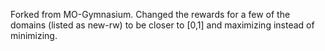Forked from MO-Gymnasium. Changed the rewards for a few of the domains (listed as new-rw) to be closer to [0,1] and maximizing instead of minimizing.
